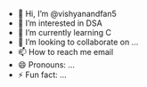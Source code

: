 - 👋 Hi, I’m @vishyanandfan5
- 👀 I’m interested in DSA
- 🌱 I’m currently learning C
- 💞️ I’m looking to collaborate on ...
- 📫 How to reach me email
- 😄 Pronouns: ...
- ⚡ Fun fact: ...

<!---
vishyanandfan5/vishyanandfan5 is a ✨ special ✨ repository because its `README.md` (this file) appears on your GitHub profile.
You can click the Preview link to take a look at your changes.
--->
